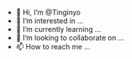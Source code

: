 - 👋 Hi, I’m @Tinginyo
- 👀 I’m interested in ...
- 🌱 I’m currently learning ...
- 💞️ I’m looking to collaborate on ...
- 📫 How to reach me ...

<!---
Tinginyo/Tinginyo is a ✨ special ✨ repository because its `README.md` (this file) appears on your GitHub profile.
You can click the Preview link to take a look at your changes.
--->
